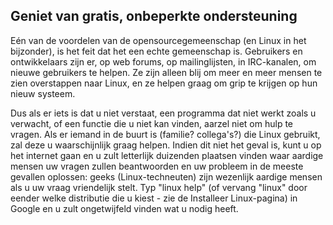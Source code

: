 <?php require("../../entete.php");?> <?php require("../../base.php");?> <?php require("../../fonctions.php");?>

<div id="corps">

<h2>Geniet van gratis, onbeperkte ondersteuning</h2>

Eén van de voordelen van de opensourcegemeenschap (en Linux in het
bijzonder), is het feit dat het een echte gemeenschap is. Gebruikers
en ontwikkelaars zijn er, op web forums, op mailinglijsten, in
IRC-kanalen, om nieuwe gebruikers te helpen. Ze zijn alleen blij om
meer en meer mensen te zien overstappen naar Linux, en ze helpen graag
om grip te krijgen op hun nieuw systeem.

Dus als er iets is dat u niet verstaat, een programma dat niet werkt
zoals u verwacht, of een functie die u niet kan vinden, aarzel niet om
hulp te vragen. Als er iemand in de buurt is (familie? collega's?) die
Linux gebruikt, zal deze u waarschijnlijk graag helpen.
Indien dit niet het geval is, kunt u op het internet gaan en u zult
letterlijk duizenden plaatsen vinden waar aardige mensen uw vragen zullen
beantwoorden en uw probleem in de meeste gevallen oplossen: geeks
(Linux-techneuten) zijn wezenlijk aardige mensen als u uw vraag
vriendelijk stelt. Typ "linux help" (of vervang "linux" door eender welke
distributie die u kiest - zie de Installeer Linux-pagina) in Google en u zult
ongetwijfeld vinden wat u nodig heeft.

</div>


